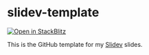 # slidev-template

[![Open in StackBlitz](https://developer.stackblitz.com/img/open_in_stackblitz.svg)](https://stackblitz.com/github/maiertech/slidev-template?file=slides.md)


This is the GitHub template for my [Slidev](https://sli.dev/) slides.
